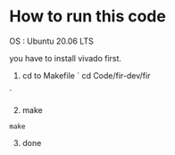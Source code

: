 # How to run this code
OS : Ubuntu 20.06 LTS

you have to install vivado first.

1. cd to Makefile 
`
cd Code/fir-dev/fir

`

2. make

`
make
`

3. done
